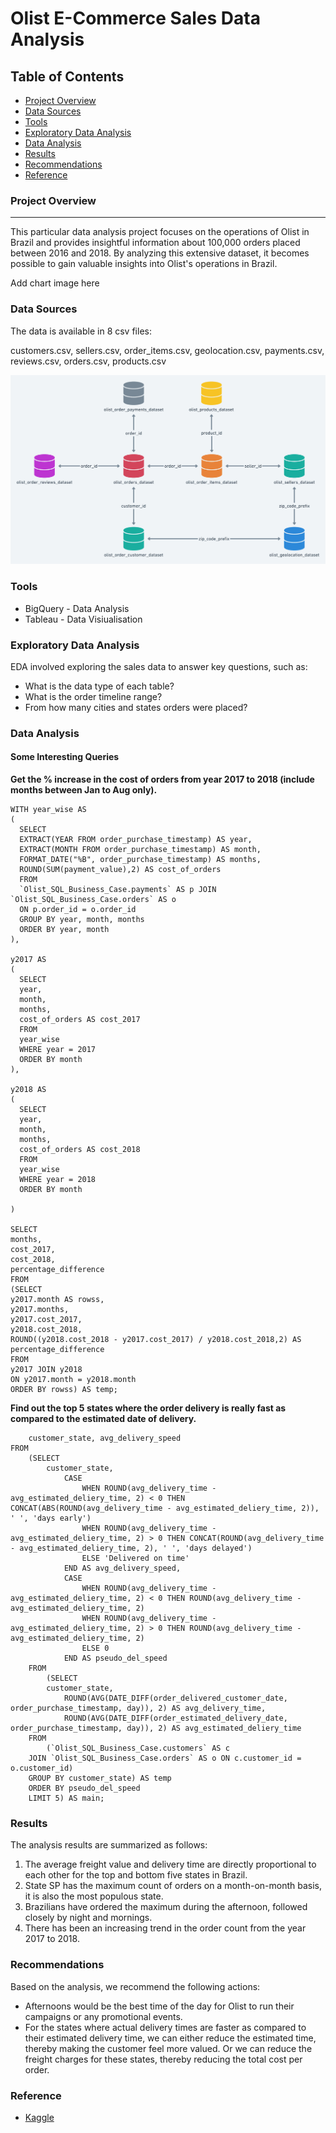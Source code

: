 # Olist E-Commerce Sales Data Analysis

## Table of Contents

- [Project Overview](#project-overview)
- [Data Sources](#data-sources)
- [Tools](#tools)
- [Exploratory Data Analysis](#exploratory-data-analysis)
- [Data Analysis](#data-analysis)
- [Results](#results)
- [Recommendations](#recommendations)
- [Reference](#reference)

### Project Overview
---

This particular data analysis project focuses on the operations of Olist in Brazil and provides insightful information about 100,000 orders placed between 2016 and 2018. By analyzing this extensive dataset, it becomes possible to gain valuable insights into Olist's operations in Brazil.

Add chart image here

### Data Sources

The data is available in 8 csv files:

customers.csv,
sellers.csv,
order_items.csv,
geolocation.csv,
payments.csv,
reviews.csv,
orders.csv,
products.csv

![image](https://github.com/SoloMathew/olist_ecom_data/blob/main/schema.png)

### Tools

- BigQuery - Data Analysis
- Tableau - Data Visiualisation

### Exploratory Data Analysis

EDA involved exploring the sales data to answer key questions, such as:

- What is the data type of each table?
- What is the order timeline range?
- From how many cities and states orders were placed?

### Data Analysis

#### Some Interesting Queries

**Get the % increase in the cost of orders from year 2017 to 2018 (include months between Jan to Aug only).**

```
WITH year_wise AS
(
  SELECT
  EXTRACT(YEAR FROM order_purchase_timestamp) AS year,
  EXTRACT(MONTH FROM order_purchase_timestamp) AS month,
  FORMAT_DATE("%B", order_purchase_timestamp) AS months,
  ROUND(SUM(payment_value),2) AS cost_of_orders
  FROM
  `Olist_SQL_Business_Case.payments` AS p JOIN `Olist_SQL_Business_Case.orders` AS o
  ON p.order_id = o.order_id
  GROUP BY year, month, months
  ORDER BY year, month
),

y2017 AS
(
  SELECT
  year,
  month,
  months,
  cost_of_orders AS cost_2017
  FROM
  year_wise
  WHERE year = 2017
  ORDER BY month
),

y2018 AS
(
  SELECT
  year,
  month,
  months,
  cost_of_orders AS cost_2018
  FROM
  year_wise
  WHERE year = 2018
  ORDER BY month

)

SELECT
months,
cost_2017,
cost_2018,
percentage_difference
FROM
(SELECT
y2017.month AS rowss,
y2017.months,
y2017.cost_2017,
y2018.cost_2018,
ROUND((y2018.cost_2018 - y2017.cost_2017) / y2018.cost_2018,2) AS percentage_difference
FROM
y2017 JOIN y2018
ON y2017.month = y2018.month
ORDER BY rowss) AS temp;
```

**Find out the top 5 states where the order delivery is really fast as compared to the estimated date of delivery.**

```SELECT 
    customer_state, avg_delivery_speed
FROM
    (SELECT 
        customer_state,
            CASE
                WHEN ROUND(avg_delivery_time - avg_estimated_deliery_time, 2) < 0 THEN CONCAT(ABS(ROUND(avg_delivery_time - avg_estimated_deliery_time, 2)), ' ', 'days early')
                WHEN ROUND(avg_delivery_time - avg_estimated_deliery_time, 2) > 0 THEN CONCAT(ROUND(avg_delivery_time - avg_estimated_deliery_time, 2), ' ', 'days delayed')
                ELSE 'Delivered on time'
            END AS avg_delivery_speed,
            CASE
                WHEN ROUND(avg_delivery_time - avg_estimated_deliery_time, 2) < 0 THEN ROUND(avg_delivery_time - avg_estimated_deliery_time, 2)
                WHEN ROUND(avg_delivery_time - avg_estimated_deliery_time, 2) > 0 THEN ROUND(avg_delivery_time - avg_estimated_deliery_time, 2)
                ELSE 0
            END AS pseudo_del_speed
    FROM
        (SELECT 
        customer_state,
            ROUND(AVG(DATE_DIFF(order_delivered_customer_date, order_purchase_timestamp, day)), 2) AS avg_delivery_time,
            ROUND(AVG(DATE_DIFF(order_estimated_delivery_date, order_purchase_timestamp, day)), 2) AS avg_estimated_deliery_time
    FROM
        (`Olist_SQL_Business_Case.customers` AS c
    JOIN `Olist_SQL_Business_Case.orders` AS o ON c.customer_id = o.customer_id)
    GROUP BY customer_state) AS temp
    ORDER BY pseudo_del_speed
    LIMIT 5) AS main;
```

### Results

The analysis results are summarized as follows:
1. The average freight value and delivery time are directly proportional to each other for the top and bottom five states in Brazil.
2. State SP has the maximum count of orders on a month-on-month basis, it is also the most populous state.
3. Brazilians have ordered the maximum during the afternoon, followed closely by night and mornings.
4. There has been an increasing trend in the order count from the year 2017 to 2018.

### Recommendations

Based on the analysis, we recommend the following actions:
- Afternoons would be the best time of the day for Olist to run their campaigns or any promotional events.
- For the states where actual delivery times are faster as compared to their estimated delivery time, we can either reduce the estimated time, thereby making the customer feel more valued. Or we can reduce the freight charges for these states, thereby reducing the total cost per order.

### Reference
- [Kaggle](https://www.kaggle.com/datasets/olistbr/brazilian-ecommerce)
